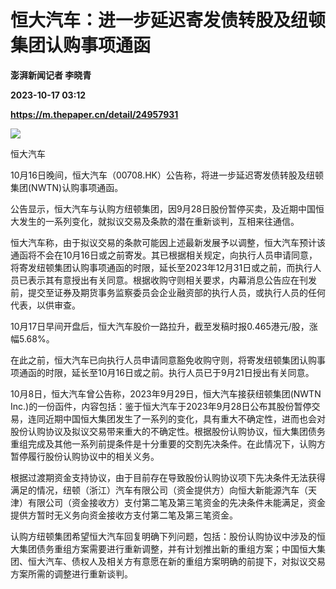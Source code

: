 # 恒大汽车：进一步延迟寄发债转股及纽顿集团认购事项通函
**澎湃新闻记者 李晓青**

**2023-10-17 03:12**

**https://m.thepaper.cn/detail/24957931**

![](https://imagecloud.thepaper.cn/thepaper/image/274/424/837.png)

恒大汽车

10月16日晚间，恒大汽车（00708.HK）公告称，将进一步延迟寄发债转股及纽顿集团(NWTN)认购事项通函。

公告显示，恒大汽车与认购方纽顿集团，因9月28日股份暂停买卖，及近期中国恒大发生的一系列变化，就拟议交易及条款的潜在重新谈判，互相来往通信。

恒大汽车称，由于拟议交易的条款可能因上述最新发展予以调整，恒大汽车预计该通函将不会在10月16日或之前寄发。其已根据相关规定，向执行人员申请同意，将寄发纽顿集团认购事项通函的时限，延长至2023年12月31日或之前，而执行人员已表示其有意授出有关同意。根据收购守则相关要求，内幕消息公告应在刊发前，提交至证券及期货事务监察委员会企业融资部的执行人员，或执行人员的任何代表，以供审查。

10月17日早间开盘后，恒大汽车股价一路拉升，截至发稿时报0.465港元/股，涨幅5.68%。

在此之前，恒大汽车已向执行人员申请同意豁免收购守则，将寄发纽顿集团认购事项通函的时限，延长至10月16日或之前。执行人员已于9月21日授出有关同意。

10月8日，恒大汽车曾公告称，2023年9月29日，恒大汽车接获纽顿集团(NWTN Inc.)的一份函件，内容包括：鉴于恒大汽车于2023年9月28日公布其股份暂停交易，连同近期中国恒大集团发生了一系列的变化，具有重大不确定性，进而也会对股份认购协议及拟议交易带来重大的不确定性。根据股份认购协议，恒大集团债务重组完成及其他一系列前提条件是十分重要的交割先决条件。在此情况下，认购方暂停履行股份认购协议中的相关义务。

根据过渡期资金支持协议，由于目前存在导致股份认购协议项下先决条件无法获得满足的情况，纽顿（浙江）汽车有限公司（资金提供方）向恒大新能源汽车（天津）有限公司（资金接收方）支付第二笔及第三笔资金的先决条件未能满足，资金提供方暂时无义务向资金接收方支付第二笔及第三笔资金。

认购方纽顿集团希望恒大汽车回复明确下列问题，包括：股份认购协议中涉及的恒大集团债务重组方案需要进行重新调整，并有计划推出新的重组方案；中国恒大集团、恒大汽车、债权人及相关方有意愿在新的重组方案明确的前提下，对拟议交易方案所需的调整进行重新谈判。